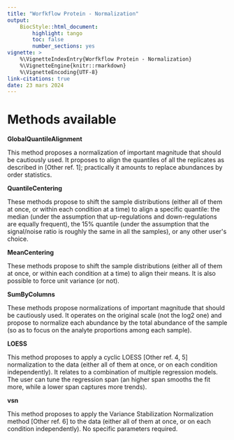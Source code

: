 ```yaml
---
title: "Worfkflow Protein - Normalization"
output:
    BiocStyle::html_document:
        highlight: tango
        toc: false
        number_sections: yes
vignette: >
    %\VignetteIndexEntry{Worfkflow Protein - Normalization}
    %\VignetteEngine{knitr::rmarkdown}
    %\VignetteEncoding{UTF-8}
link-citations: true
date: 23 mars 2024
---
```


# Methods available

**GlobalQuantileAlignment**

This method proposes a normalization of important magnitude that should be cautiously used. It proposes to align the quantiles of all the replicates as described in [Other ref. 1]; practically it amounts to replace abundances by order statistics.

**QuantileCentering**

These methods propose to shift the sample distributions (either all of them at once, or within each condition at a time) to align a specific quantile: the median (under the assumption that up-regulations and down-regulations are equally frequent), the 15% quantile (under the assumption that the signal/noise ratio is roughly the same in all the samples), or any other user's choice.

**MeanCentering**

These methods propose to shift the sample distributions (either all of them at once, or within each condition at a time) to align their means. It is also possible to force unit variance (or not).


**SumByColumns**

These methods propose normalizations of important magnitude that should be cautiously used. It operates on the original scale (not the log2 one) and propose to normalize each abundance by the total abundance of the sample (so as to focus on the analyte proportions among each sample).


**LOESS**

This method proposes to apply a cyclic LOESS [Other ref. 4, 5] normalization to the data (either all of them at once, or on each condition independently). It relates to a combination of multiple regression models. The user can tune the regression span (an higher span smooths the fit more, while a lower span captures more trends).


**vsn**

This method proposes to apply the Variance Stabilization Normalization method [Other ref. 6] to the data (either all of them at once, or on each condition independently). No specific parameters required.

